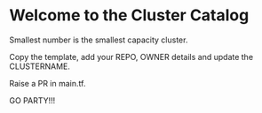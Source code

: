 # Welcome to the Cluster Catalog

Smallest number is the smallest capacity cluster.

Copy the template, add your REPO, OWNER details and update the CLUSTERNAME.

Raise a PR in main.tf.

GO PARTY!!!